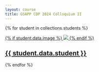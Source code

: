 ```yaml
---
layout: course
title: GSAPP CDP 2024 Colloquium II
---
```


{% for student in collections.students %}
  <div class="project-card">
    <a class="fade" href="{{ student.url }}">
      <div class="stack">
        <div class="project-card-thumb">
          {% if student.data.image %}
            <img src="{{ student.url }}/{{ student.data.image }}" />
          {% endif %}
        </div>
        <div>
          <h2>{{ student.data.student }}</h2>
        </div>
      </div>
    </a>
  </div>
{% endfor %}

